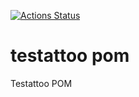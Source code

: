 [![Actions Status](https://github.com/Testattoo/testattoo-pom/workflows/deploy/badge.svg)](https://github.com/Testattoo/testattoo-pom/workflows/deploy?query=workflow%3Adeploy)

# testattoo pom
Testattoo POM
